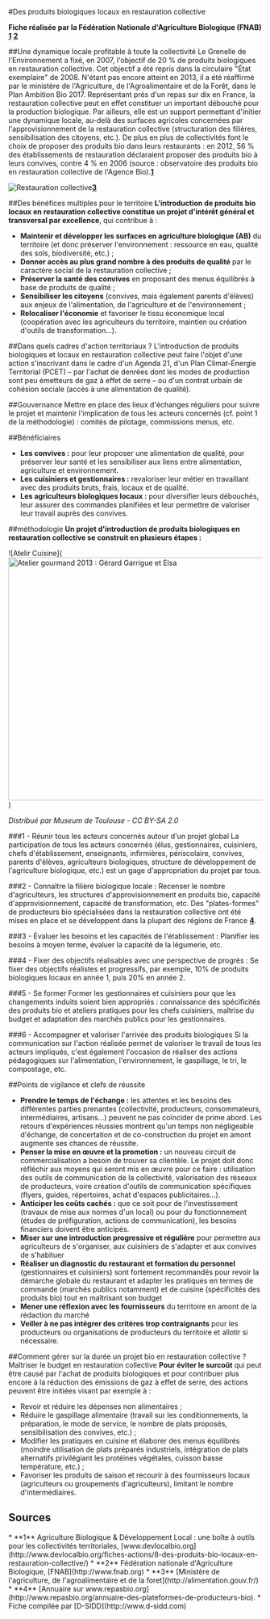 #Des produits biologiques locaux en restauration collective

**Fiche réalisée par la Fédération Nationale d'Agriculture Biologique (FNAB)** **[1](#note)** **[2](#note)**

##Une dynamique locale profitable à toute la collectivité
Le Grenelle de l'Environnement a fixé, en 2007, l'objectif de 20 % de produits biologiques en restauration collective. Cet objectif a été repris dans la circulaire "État exemplaire" de 2008. N'étant pas encore atteint en 2013, il a été réaffirmé par le ministère de l'Agriculture, de l'Agroalimentaire et de la Forêt, dans le Plan Ambition Bio 2017.
Représentant près d'un repas sur dix en France, la restauration collective peut en effet constituer un important débouché pour la production biologique. Par ailleurs, elle est un support permettant d'initier une dynamique locale, au-delà des surfaces agricoles concernées par l'approvisionnement de la restauration collective (structuration des filières, sensibilisation des citoyens, etc.). De plus en plus de collectivités font le choix de proposer des produits bio dans leurs restaurants  : en 2012, 56 % des établissements de restauration déclaraient proposer des produits bio à leurs convives, contre 4 % en 2006 (source : observatoire des produits bio en restauration collective de l'Agence Bio).**[1](#note)** 

![Restauration collective](http://alimentation.gouv.fr/local/cache-vignettes/L455xH303/resto_collective-33f19.jpg)**[3](#note)**

##Des bénéfices multiples pour le territoire
**L'introduction de produits bio locaux en restauration collective constitue un projet d'intérêt général et transversal par excellence**, qui contribue à :

* **Maintenir et développer les surfaces en agriculture biologique (AB)** du territoire (et donc préserver l'environnement : ressource en eau, qualité des sols, biodiversité, etc.) ;
* **Donner accès au plus grand nombre à des produits de qualité** par le caractère social de la restauration collective ;
* **Préserver la santé des convives** en proposant des menus équilibrés à base de produits de qualité ;
* **Sensibiliser les citoyens** (convives, mais également parents d'élèves) aux enjeux de l'alimentation, de l'agriculture et de l'environnement ;
* **Relocaliser l'économie** et favoriser le tissu économique local (coopération avec les agriculteurs du territoire, maintien ou création d'outils de transformation...).

##Dans quels cadres d'action territoriaux ?
L'introduction de produits biologiques et locaux en restauration collective peut faire l'objet d'une action s'inscrivant dans le cadre d'un Agenda 21, d'un Plan Climat-Énergie Territorial (PCET) – par l'achat de denrées dont les modes de production sont peu émetteurs de gaz à effet de serre – ou d'un contrat urbain de cohésion sociale (accès à une alimentation de qualité).

##Gouvernance 
Mettre en place des lieux d'échanges réguliers pour suivre le projet et maintenir l'implication de tous les acteurs concernés (cf. point 1 de la
méthodologie) : comités de pilotage, commissions menus, etc.

##Bénéficiaires

* **Les convives :** pour leur proposer une alimentation de qualité, pour préserver leur santé et les sensibiliser aux liens entre alimentation, agriculture et environnement.
* **Les cuisiniers et gestionnaires :** revaloriser leur métier en travaillant avec des produits bruts, frais, locaux et de qualité.
* **Les agriculteurs biologiques locaux :** pour diversifier leurs débouchés, leur assurer des commandes planifiées et leur permettre de valoriser leur travail auprès des convives.

##méthodologie
**Un projet d'introduction de produits biologiques en restauration collective se construit en plusieurs étapes :**

![Atelir Cuisine](<a href="https://www.flickr.com/photos/museumdetoulouse/8652530662" title="Atelier gourmand 2013 : Gérard Garrigue et Elsa by Muséum de Toulouse, on Flickr"><img src="https://farm9.staticflickr.com/8535/8652530662_58525e0a32_z.jpg" width="640" height="481" alt="Atelier gourmand 2013 : Gérard Garrigue et Elsa"></a>)

*Distribué par Museum de Toulouse - CC BY-SA 2.0*

###1 - Réunir tous les acteurs concernés autour d'un projet global
La participation de tous les acteurs concernés (élus, gestionnaires, cuisiniers, chefs d'établissement, enseignants, infirmières, périscolaire, convives, parents d'élèves, agriculteurs biologiques, structure de développement de l'agriculture biologique, etc.) est un gage d'appropriation du projet par tous.

###2 - Connaître la filière biologique locale :
Recenser le nombre d'agriculteurs, les structures d'approvisionnement en produits bio, capacité d'approvisionnement, capacité de transformation, etc. Des "plates-formes" de producteurs bio spécialisées dans la restauration collective ont été mises en place et se développent dans la plupart des régions de France **[4](#note)**.

###3 - Évaluer les besoins et les capacités de l'établissement :
Planifier les besoins à moyen terme, évaluer la capacité de la légumerie, etc.

###4 - Fixer des objectifs réalisables avec une perspective de progrès :
Se fixer des objectifs réalistes et progressifs, par exemple, 10% de produits biologiques locaux en année 1, puis 20% en année 2.

###5 - Se former
Former les gestionnaires et cuisiniers pour que les changements induits soient bien appropriés : connaissance des spécificités des produits bio et ateliers pratiques pour les chefs cuisiniers, maîtrise du budget et adaptation des marchés publics pour les gestionnaires.

###6 - Accompagner et valoriser l'arrivée des produits biologiques
Si la communication sur l'action réalisée permet de valoriser le travail de tous les acteurs impliqués, c'est également l'occasion de réaliser des actions pédagogiques sur l'alimentation, l'environnement, le gaspillage, le tri, le compostage, etc.

##Points de vigilance et clefs de réussite
* **Prendre le temps de l'échange  :** les attentes et les besoins des différentes parties prenantes (collectivité, producteurs, consommateurs, intermédiaires, artisans...) peuvent ne pas coïncider de prime abord. Les retours d'expériences réussies montrent qu'un temps non négligeable d'échange, de concertation et de co-construction du projet en amont augmente ses chances de réussite.
* **Penser la mise en œuvre et la promotion :** un nouveau circuit de commercialisation a besoin de trouver sa clientèle. Le projet doit donc réfléchir aux moyens qui seront mis en œuvre pour ce faire : utilisation des outils de communication de la collectivité, valorisation des réseaux de producteurs, voire création d'outils de communication spécifiques (flyers, guides, répertoires, achat d'espaces publicitaires...).
* **Anticiper les coûts cachés  :** que ce soit pour de l'investissement (travaux de mise aux normes d'un local) ou pour du fonctionnement (études de préfiguration, actions de communication), les besoins financiers doivent être anticipés.
* **Miser sur une introduction progressive et régulière** pour permettre aux agriculteurs de s'organiser, aux cuisiniers de s'adapter et aux convives de s'habituer 
* **Réaliser un diagnostic du restaurant et formation du personnel** (gestionnaires et cuisiniers) sont fortement recommandés pour revoir la démarche globale du restaurant et adapter les pratiques en termes de commande (marchés publics notamment) et de cuisine (spécificités des produits bio) tout en maîtrisant son budget
* **Mener une réflexion avec les fournisseurs** du territoire en amont de la rédaction du marché 
* **Veiller à ne pas intégrer des critères trop contraignants** pour les producteurs ou organisations de producteurs du territoire et allotir si nécessaire.

##Comment gérer sur la durée un projet bio en restauration collective ? Maîtriser le budget en restauration collective
**Pour éviter le surcoût** qui peut être causé par l'achat de produits biologiques et pour contribuer plus encore à la réduction des émissions de gaz à effet de serre, des actions peuvent être initiées visant par exemple à :

* Revoir et réduire les dépenses non alimentaires ;
* Réduire le gaspillage alimentaire (travail sur les conditionnements, la préparation, le mode de service, le nombre de plats proposés, sensibilisation des convives, etc.) ;
* Modifier les pratiques en cuisine et élaborer des menus équilibrés (moindre utilisation de plats préparés industriels, intégration de plats alternatifs privilégiant les protéines végétales, cuisson basse température, etc.) ;
* Favoriser les produits de saison et recourir à des fournisseurs locaux (agriculteurs ou groupements d'agriculteurs), limitant le nombre d'intermédiaires.


## Sources
<a id="note">
* **1** Agriculture Biologique & Développement Local : une boîte à outils pour les collectivités territoriales, [www.devlocalbio.org](http://www.devlocalbio.org/fiches-actions/8-des-produits-bio-locaux-en-restauration-collective/)
* **2** Fédération nationale d'Agriculture Biologique, [FNAB](http://www.fnab.org)
* **3** [Ministère de l'agriculture, de l'agroalimentaire et de la foret](http://alimentation.gouv.fr/)
* **4** [Annuaire sur www.repasbio.org](http://www.repasbio.org/annuaire-des-plateformes-de-producteurs-bio).
* Fiche compilée par [D-SIDD](http://www.d-sidd.com)
</a>
